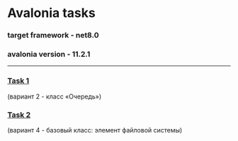 # Avalonia tasks
### target framework - net8.0
### avalonia version - 11.2.1
---------------------
  
### [Task 1](https://github.com/cutymurphy/AvaloniaProjects/tree/master/AvaloniaApplication1)
(вариант 2 - класс «Очередь»)
### [Task 2](https://github.com/cutymurphy/AvaloniaProjects/tree/master/AvaloniaApplication2)
(вариант 4 - базовый класс: элемент файловой системы)
